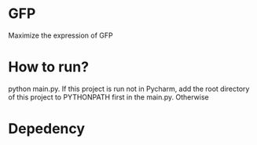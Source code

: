 # GFP
Maximize the expression of GFP

# How to run?
python main.py. If this project is run not in Pycharm, add the root directory of this project to PYTHONPATH first in the main.py.
Otherwise


# Depedency


